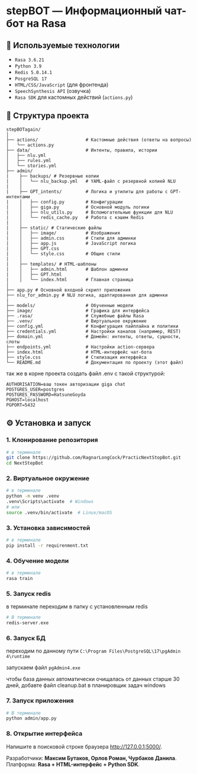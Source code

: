 # stepBOT — Информационный чат-бот на Rasa

[//]: # (ЗДЕСЬ МОЖЕТ БЫТЬ ВАША РЕКЛАМА)
## 🧠 Используемые технологии

- `Rasa 3.6.21`
- `Python 3.9`
- `Redis 5.0.14.1`
- `PosgreSQL 17`
- `HTML/CSS/JavaScript` (для фронтенда)
- `SpeechSynthesis API` (озвучка)
- `Rasa SDK` для кастомных действий (`actions.py`)

## 📁 Структура проекта

```
stepBOTagain/
│
├── actions/                  # Кастомные действия (ответы на вопросы)
│   └── actions.py
├── data/                     # Интенты, правила, истории
│   ├── nlu.yml
│   ├── rules.yml
│   └── stories.yml
├── admin/
|    ├── backups/ # Резервные копии
|    │   └── nlu_backup.yml   # YAML-файл с резервной копией NLU
|    │
|    ├── GPT_intents/         # Логика и утилиты для работы с GPT-интентами
|    │   ├── config.py        # Конфигурации
|    │   ├── giga.py          # Основной модуль логики
|    │   ├── nlu_utils.py     # Вспомогательные функции для NLU
|    │   └── redis_cache.py   # Работа с кэшем Redis
|    │
|    ├── static/ # Статические файлы
|    │   ├── image/           # Изображения
|    │   ├── admin.css        # Стили для админки
|    │   ├── app.js           # JavaScript логика
|    │   ├── GPT.css
|    │   └── style.css        # Общие стили
|    │
|    ├── templates/ # HTML-шаблоны
|    │   ├── admin.html       # Шаблон админки
|    │   ├── GPT.html 
|    │   └── index.html       # Главная страница
│
├── app.py # Основной входной скрипт приложения
├── nlu_for_admin.py # NLU логика, адаптированная для админки
|
├── models/                   # Обученные модели
├── image/                    # Графика для интерфейса
├── .rasa/                    # Служебные файлы Rasa
├── .venv/                    # Виртуальное окружение
├── config.yml                # Конфигурация пайплайна и политики
├── credentials.yml           # Настройки каналов (например, REST)
├── domain.yml                # Домейн: интенты, ответы, сущности, слоты
├── endpoints.yml             # Настройки action-сервера
├── index.html                # HTML-интерфейс чат-бота
├── style.css                 # Стилизация интерфейса
└── README.md                 # Документация по проекту (этот файл)
```


так же в корне проекта создать файл .env с такой структурой:

```
AUTHORISATION=ваш токен авторизации giga chat
POSTGRES_USER=postgres
POSTGRES_PASSWORD=HatsuneGoyda
PGHOST=localhost
PGPORT=5432
```


## ⚙️ Установка и запуск

### 1. Клонирование репозитория

```bash
# в терминале
git clone https://github.com/RagnarLongCock/PracticNextStopBot.git
cd NextStepBot
```

### 2. Виртуальное окружение

```bash
# в терминале
python -m venv .venv
.venv\Scripts\activate  # Windows
# или
source .venv/bin/activate  # Linux/macOS
```

### 3. Установка зависимостей

```bash
# в терминале
pip install -r requirenment.txt
```

### 4. Обучение модели

```bash
# в терминале
rasa train
```

### 5. Запуск redis

в терминале переходим в папку с установленным redis

```bash
# В терминале
redis-server.exe
```

### 6. Запуск БД

переходим по данному пути ```C:\Program Files\PostgreSQL\17\pgAdmin 4\runtime```

запускаем файл ```pgAdmin4.exe```

чтобы база данных автоматически очищалась от данных старше 30 дней, добавте файл cleanup.bat в планировщик задач windows


### 7. Запуск приложения

```bash
# В терминале
python admin/app.py
```

### 8. Открытие интерфейса

Напишите в поисковой строке браузера http://127.0.0.1:5000/.

[//]: # (## 🔈 Озвучка)

[//]: # ()
[//]: # (---)

Разработчики: **Максим Бутаков, Орлов Роман, Чурбаков Данила**.  
Платформа: **Rasa + HTML-интерфейс + Python SDK**.
